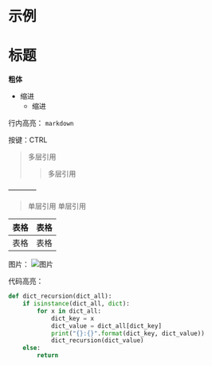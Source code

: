 # 示例

# 标题

**粗体**

- 缩进
  - 缩进

行内高亮： `markdown`

按键：CTRL

> 多层引用
> > 多层引用

———— 

> 单层引用
> 单层引用

| 表格 | 表格 |
| -    |  -   |
| 表格 | 表格 |


图片： ![图片](https://timgsa.baidu.com/timg?image&quality=80&size=b9999_10000&sec=1567699342470&di=a82e9638e3210cb91ec6de8435c98dc2&imgtype=0&src=http%3A%2F%2Fimglf1.ph.126.net%2FEL41V1hr6QzSsKaaccug4Q%3D%3D%2F6630935824305511510.jpg)



代码高亮：
```python
def dict_recursion(dict_all):
    if isinstance(dict_all, dict):
        for x in dict_all:
            dict_key = x
            dict_value = dict_all[dict_key]
            print("{}:{}".format(dict_key, dict_value))
            dict_recursion(dict_value)
    else:
        return
```